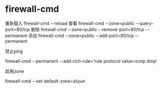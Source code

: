 # firewall-cmd
重新载入
firewall-cmd --reload
查看
firewall-cmd --zone=public --query-port=80/tcp
删除
firewall-cmd --zone=public --remove-port=80/tcp --permanent
添加
firewall-cmd --zone=public --add-port=80/tcp --permanent

禁止ping

firewall-cmd --permanent --add-rich-rule='rule protocol value=icmp drop'

启用zone

firewall-cmd --set-default-zone=aliyun

